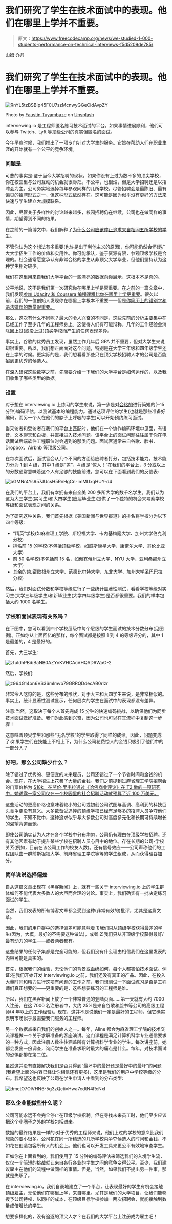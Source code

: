 # 我们研究了学生在技术面试中的表现。他们在哪里上学并不重要。

> 原文：<https://www.freecodecamp.org/news/we-studied-1-000-students-performance-on-technical-interviews-f5d5209de785/>

山姆·乔丹

# 我们研究了学生在技术面试中的表现。他们在哪里上学并不重要。

![RnYL5tzBSBIp45F0U7szMcnwyGGeCidAvpZY](img/bef1bf1d5ce0a5a4482ba81ee7c28b7b.png)

Photo by [Faustin Tuyambaze](https://unsplash.com/photos/32jpXPNlmqY?utm_source=unsplash&utm_medium=referral&utm_content=creditCopyText) on [Unsplash](https://unsplash.com/search/photos/college?utm_source=unsplash&utm_medium=referral&utm_content=creditCopyText)

interviewing.io 是工程师匿名练习技术面试的平台。如果事情进展顺利，他们可以参与 Twitch、Lyft 等顶级公司的真实但匿名的面试。

今年早些时候，我们推出了一项专门针对大学生的服务。它旨在帮助人们在职业生涯的开始就有一个公平的竞争环境。

### 问题是

可悲的事实是:鉴于当今大学招聘的现状，如果你没有上过为数不多的顶尖学校，你在校园里与公司互动的机会就很渺茫。不公平，也很烂，但是大学招聘还是以招聘会为主。公司务实地选择每年参观同样的几所学校。尽管招聘会是最陈旧、最有偏见的招聘形式之一，但这种形式依然存在。这可能是因为似乎没有更好的方法来快速与学生建立大规模联系。

因此，尽管关于多样性的讨论越来越多，校园招聘仍在继续，公司也在做同样的事情，期望得到不同的结果。

在之前的一篇博文中，我们解释了[为什么公司应该停止追求来自相同五所学校的学生](http://blog.interviewing.io/if-you-care-about-diversity-you-should-stop-hiring-from-the-same-five-schools/)。

不管你认为这个想法有多重要(也许是出于利他主义的原因)，你可能仍然会怀疑扩大大学招生工作的价值和实用性。你可能承认，鉴于资源有限，参观顶级学校是合理的。社会通常愿意承认有非常合格的学生从非顶尖大学毕业，但他们坚持认为这种学生相对较少。

我们在这里用来自我们大学平台的一些漂亮的数据向你展示，这根本不是真的。

公平地说，这不是我们第一次研究你在哪里上学是否重要。在之前的一篇文章中，我们发现[参加 Udacity 和 Coursera 编程课程比你在哪里上学更重要](http://blog.interviewing.io/lessons-from-3000-technical-interviews/)。很久以前，我们的一位创始人发现你在哪里上学根本不重要——但是[你简历上的错别字和语法错误的数量很重要。](http://blog.alinelerner.com/lessons-from-a-years-worth-of-hiring-data/)

那么，这次有什么不同呢？最大的令人兴奋的不同是，这些先前的分析主要集中在已经工作了至少几年的工程师身上。这使得人们有可能辩称，几年的工作经验会消除因上过(或没上过)顶尖学校而产生的任何表现差异。

事实上，谷歌的优秀员工发现，虽然工作几年后 GPA 并不重要，但对大学生来说却很重要。所以，我们想正面面对这个问题，特别是在大学三年级和四年级学生还在上学的时候。更实际的是，我们想看看那些只在顶尖学校招聘人才的公司是否能招到更优秀的候选人。

在深入研究这些数字之前，先简要介绍一下我们的大学平台是如何运作的，以及我们收集了哪些类型的数据。

### 设置

对于想在 interviewing.io 上练习的学生来说，第一步是对[合格的](https://www.qualified.io/)进行简短的(~15 分钟)编码评估，以测试基本的编程能力。通过这项评估的学生(也就是那些准备好编码，而另一个人在他们的脖子上呼吸的学生)可以开始预约练习面试。

当采访者和受访者在我们的平台上匹配时，他们在一个协作编码环境中见面，有语音、文本聊天和白板，并直接进入技术问题。该平台上的面试问题往往属于你在电话面试后端软件工程职位时会遇到的那类问题。面试官通常来自谷歌、脸书、Dropbox、Airbnb 等顶级公司。

在每次面试后，面试官会从几个不同的方面给应聘者打分，包括技术能力。技术能力分为 1 到 4 级，其中 1 级是“差”，4 级是“惊人！”在我们的平台上，3 分或以上的分数通常意味着这个人有足够的技能前进。您可以在下面看到我们的反馈表:

![bGMNr4Ys957JUcsH5RnHgCn-imMUxqHUY-d4](img/885c5415f131c8df9997d0c1d5852756.png)

在我们的平台上，我们有幸拥有来自全美 200 多所大学的数千名学生。我们认为这为大三学生(实习生)和大四学生(应届毕业生)提供了一个独特的机会来考察学校等级和面试表现之间的关系。

为了研究这种关系，我们首先根据《美国新闻与世界报道》的排名将学校分为以下四个等级:

*   “精英”学校(如麻省理工学院、斯坦福大学、卡内基梅隆大学、加州大学伯克利分校)
*   排名前 15 的学校(不包括顶级学校，如威斯康星大学、康奈尔大学、哥伦比亚大学)
*   前 50 名学校(不包括前 15 名，如俄亥俄州立大学、NYU 大学、亚利桑那州立大学)
*   其余的(如密歇根州立大学、范德比尔特大学、东北大学、加州大学圣巴巴拉分校)

然后，我们对面试分数和学校等级进行了一些统计显著性测试，看看学校等级对实习生(大学三年级学生)和新毕业生(大学四年级学生)是否都很重要。我们的样本包括大约 1000 名学生。

### 学校和面试表现有关系吗？

在下图中，您可以看到四个学校层级中每个层级的学生面试的技术分数分布(见图例)。正如你从上面回忆的那样，每个面试都是按照 1 到 4 的等级评分的，其中 1 是最差的，4 是最好的。

首先，大三学生:

![zfuIdhPBibBaNB0AZYnKVHCAcVHQAD6WpO-2](img/6949791235d3b88bac9d9217a50ac2a1.png)

然后，学长们:

![z964G14on6VS36mImvb79GRRQDdecAB0rlzr](img/3f91c93560f1e93676661400c66940c4.png)

非常令人吃惊的是，这些分布的形状，对于大三和大四学生来说，是非常相似的。事实上，统计显著性测试显示，任何层次的学生在面试中的表现都没有差异。

注意:当然，这取决于每个人首先完成 15 分钟的快速编码挑战，以确保他们为同步技术面试做好准备。我们对此感到兴奋，因为公司也可以在其流程中复制这一步骤！

这意味着顶尖学生和那些“无名学校”的学生取得了同样的成绩。因此，问题变成了:如果学生们在技能上不相上下，为什么公司花费惊人的金钱只吸引了他们中的一部分人？

### 好吧，那么公司缺少什么？

除了错过了优秀的、更便宜的未来雇员，公司还错过了一个节省时间和金钱的机会。现在，在大学招生上花费了大量的金钱。我们之前提到过麻省理工学院招聘会的门票价格为 [$18k。在劳伦·里韦拉通过《哈佛商业评论》在 T2 做的一项研究中，她透露一家公司仅在一个校园里的社会招聘活动就预算了近 100 万美元。](http://blog.interviewing.io/if-you-care-about-diversity-you-should-stop-hiring-from-the-same-five-schools/)

这些活动的更高价格也意味着较小的公司或初创公司试图与高调、高利润的科技巨头竞争更没有意义。大多数备受追捧的顶级学校已经有足够多的招聘人员争夺他们的学生。不知不觉中，这种追求似乎与大多数公司对高度多元化和长期可持续增长的渴望背道而驰。

即使公司确实认为人才在各个学校中分布均匀，公司仍有理由在顶级学校招聘。还有其他因素有助于提升某些学校在招聘人员心目中的地位。存在长期的公司-学校关系(例如，目前在该公司工作的校友人数)。还有信号效应——公司声称他们的工程团队由一群前斯坦福大学、前麻省理工学院等等的学生组成，从而获得硅谷加分。

### 简单说说选择偏差

自从这篇文章出现在《黑客新闻》上，就有一些关于 interviewing.io 上的学生群体如何不能代表大多数人的大声而合理的讨论。事实上，我们确实有一批决定练习面试的学生。

当然，我们发表的所有博客文章都会受到这种(非常有效的)批评，尤其是这篇文章。

因此，我们的用户群中的选择偏差可能意味着 1)我们只从顶级学校获得最差的学生(因为，大概，最好的不需要这种做法)，或者 2)我们只从非顶级学校获得最好/最有动力的学生——或者两者都有。

这些结果的任何子集都是完全可能的，但我们没有什么理由相信我们在这里发表的内容可能是真实的。

首先，根据我们的经验，无论他们的背景或血统如何，每个人都害怕技术面试。例证:在我们开始开发 interviewing.io 之前，我们还没有真正的产品。因此，在投入大量时间和精力进行这项有问题的工作之前，我们想测试一下面试练习是否是工程师们真正想要的——更重要的是，这些想要练习的工程师是谁。

所以，我们在黑客新闻上放了一个非常普通的登陆页面……第一天就有大约 7000 人注册。在这 7000 名注册者中，大约 25%是来自谷歌和脸书等公司的高级工程师(4 年以上的工作经验)。现在，这并不是说他们一定是最好的工程师，但它确实表明市场似乎最需要我们服务的工程师。

另一个数据点来自我们的创始人之一。每年，Aline 都会为麻省理工学院的技术交流课程做一个关于求职准备的客座演讲。这门课程是满足计算机科学专业通信要求的一种方式，因此注册人数往往涵盖所有计算机科学专业的学生。每次讲座前，她都会发出一份调查，询问学生在准备求职时最大的痛点是什么。每年，对技术面试的恐惧都排在第二位。

虽然这并没有直接解决我们是否只得到“最坏中的最好还是最好中的最坏”的问题(我希望上面的内容已经让你相信还有更多)，这里是我们的用户中学校等级的分布。我希望这也反映了公司在学生申请人中看到的分布类型:

![dmetO7OlVHN6-5g3zQctivHwa7cdtN4RcNxl](img/5fecc632c035e9aa428c35d645719700.png)

### 那么企业能做些什么呢？

公司可能永远不会完全停止在顶级学校招聘。但在寻找未来员工时，他们至少应该把这个小圈子之外的学校包括进来。

数据的最终结果是一样的:对于优秀的工程师来说，他们上过的学校的意义比我们想象的要小很多。公司花在同一所精选的几所学校内争夺候选人的时间和金钱，不如花在创造包容所有人的机会上。他们也可以开发工具来更公平有效地审查学生。

正如你在上面看到的，我们使用了 15 分钟的编码评估来筛选我们的入境学生流，仅仅一个简短的挑战就让来自各行各业的学生之间的竞争变得公平。至少，我们建议雇主在他们的流程中做同样的事情。但是，当然，如果我们不提出另一件事，那就是失职了。

在 interviewing.io，我们自豪地建立了一个平台，让表现最好的学生有机会接触顶级雇主，无论他们在哪里上学，来自哪里。尤其是我们的大学项目，让我们能够授予公司特权，以同样的成本，在顶级目标学校参加一两次招聘会，就能接触到数量成倍增长的学生。

想要多样化的，没有追逐的顶尖人才？在我们的大学平台上注册成为雇主吧！